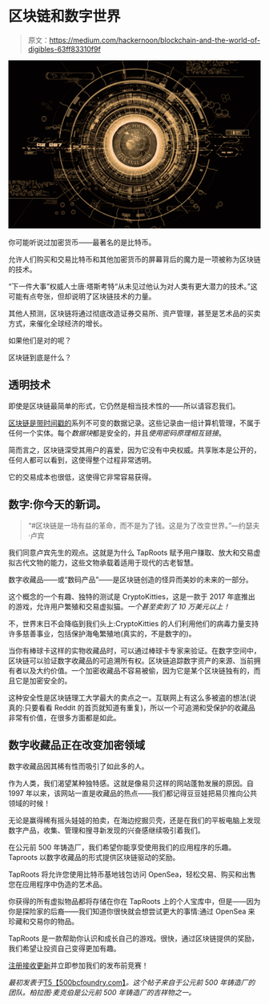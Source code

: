 # 区块链和数字世界

> 原文：<https://medium.com/hackernoon/blockchain-and-the-world-of-digibles-63ff83310f9f>

![](img/71a9df8c85edf9172d131127dfabc6e1.png)

你可能听说过加密货币——最著名的是比特币。

允许人们购买和交易比特币和其他加密货币的屏幕背后的魔力是一项被称为区块链的技术。

“下一件大事”权威人士唐·塔斯考特“从未见过他认为对人类有更大潜力的技术。”这可能有点夸张，但却说明了区块链技术的力量。

其他人预测，区块链将通过彻底改造证券交易所、资产管理，甚至是艺术品的买卖方式，来催化全球经济的增长。

如果他们是对的呢？

区块链到底是什么？

## 透明技术

即使是区块链最简单的形式，它仍然是相当技术性的——所以请容忍我们。

[区块链是带时间戳的](https://blockgeeks.com/guides/what-is-blockchain-technology/)系列不可变的数据记录。这些记录由一组计算机管理，不属于任何一个实体。每个*数据块*都是安全的，并且*使用密码原理相互链接*。

简而言之，区块链深受其用户的喜爱，因为它没有中央权威。共享账本是公开的，任何人都可以看到，这使得整个过程非常透明。

它的交易成本也很低，这使得它非常容易获得。

## 数字:你今天的新词。

> “#区块链是一场有益的革命，而不是为了钱。这是为了改变世界。”—约瑟夫·卢宾

我们同意卢宾先生的观点。这就是为什么 TapRoots 赋予用户赚取、放大和交易虚拟古代文物的能力，这些文物承载着适用于现代的古老智慧。

数字收藏品——或“数码产品”——是区块链创造的怪异而美妙的未来的一部分。

这个概念的一个有趣、独特的测试是 CryptoKitties，这是一款于 2017 年底推出的游戏，允许用户繁殖和交易虚拟猫。*一个甚至卖到了 10 万美元以上！*

不，世界末日不会降临到我们头上:CryptoKitties 的人们利用他们的病毒力量支持许多慈善事业，包括保护海龟繁殖地(真实的，不是数字的)。

当你有棒球卡这样的实物收藏品时，可以通过棒球卡专家来验证。在数字空间中，区块链可以验证数字收藏品的可追溯所有权。区块链追踪数字资产的来源、当前拥有者以及大约价值。一个加密收藏品不容易被偷，因为它是某个区块链独有的，而且它是加密安全的。

这种安全性是区块链理工大学最大的卖点之一。互联网上有这么多被盗的想法(说真的:只要看看 Reddit 的首页就知道有重复)，所以一个可追溯和受保护的收藏品非常有价值，在很多方面都是如此。

## 数字收藏品正在改变加密领域

数字收藏品因其稀有性而吸引了如此多的人。

作为人类，我们渴望某种独特感。这就是像易贝这样的网站蓬勃发展的原因。自 1997 年以来，该网站一直是收藏品的热点——我们都记得豆豆娃把易贝推向公共领域的时候！

无论是赢得稀有摇头娃娃的拍卖，在海边挖掘贝壳，还是在我们的平板电脑上发现数字产品，收集、管理和搜寻新发现的兴奋感继续吸引着我们。

在公元前 500 年铸造厂，我们希望你能享受使用我们的应用程序的乐趣。Taproots 以数字收藏品的形式提供区块链驱动的奖励。

TapRoots 将允许您使用比特币基地钱包访问 OpenSea，轻松交易、购买和出售您在应用程序中伪造的艺术品。

你获得的所有虚拟物品都将存储在你在 TapRoots 上的个人宝库中，但是——因为你是探险家的后裔——我们知道你很快就会想尝试更大的事情:通过 OpenSea 来珍藏和交易你的物品。

TapRoots 是一款帮助你认识和成长自己的游戏。很快，通过区块链提供的奖励，我们希望让投资自己变得更加有趣。

[注册接收更新](https://500bcfoundry.com/)并立即参加我们的发布前竞赛！

*最初发表于*[T5【500bcfoundry.com】](https://500bcfoundry.com/become-the-envy-of-the-blockchain/)*。这个帖子来自于公元前 500 年铸造厂的团队。柏拉图·麦克伯是公元前 500 年铸造厂的吉祥物之一。*